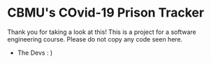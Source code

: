 # CBMU's COvid-19 Prison Tracker

Thank you for taking a look at this!  This is a project for a software engineering course.
Please do not copy any code seen here.  

- The Devs  : )

